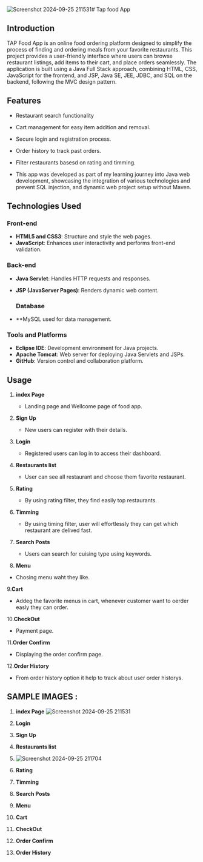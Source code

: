 ![Screenshot 2024-09-25 211531](https://github.com/user-attachments/assets/ddedbb01-4e6c-4e85-9cd5-ae1100d1b9f2)# Tap food  App

## Introduction

TAP Food App is an online food ordering platform designed to simplify the process of finding and ordering meals from your favorite restaurants. This project provides a user-friendly interface where users can browse restaurant listings, add items to their cart, and place orders seamlessly. The application is built using a Java Full Stack approach,
combining HTML, CSS, JavaScript for the frontend, and JSP, Java SE, JEE, JDBC, and SQL on the backend, following the MVC design pattern.

## Features

- Restaurant search functionality
- Cart management for easy item addition and removal.
- Secure login and registration process.
- Order history to track past orders.
- Filter restaurants basesd on rating and timming.

- This app was developed as part of my learning journey into Java web development, showcasing the integration of various technologies and
 prevent SQL injection, and dynamic web project setup without Maven.
 

## Technologies Used

### Front-end

- **HTML5 and CSS3**: Structure and style the web pages.
- **JavaScript**: Enhances user interactivity and performs front-end validation.

### Back-end

- **Java Servlet**: Handles HTTP requests and responses.
- **JSP (JavaServer Pages)**: Renders dynamic web content.

  ### Database
- **MySQL used for data management.


### Tools and Platforms

- **Eclipse IDE**: Development environment for Java projects.
- **Apache Tomcat**: Web server for deploying Java Servlets and JSPs.
- **GitHub**: Version control and collaboration platform.


## Usage

1. **index Page**
   - Landing page and Wellcome page of food app.
   
2. **Sign Up**
   - New users can register with their details.

3. **Login**
   - Registered users can log in to access their dashboard.    

4. **Restaurants list**
   - User can see all restaurant and choose them favorite restaurant.

5. **Rating**
   - By using rating filter, they find easily top restaurants.

6. **Timming**
   - By using timing filter, user will effortlessly they can get which restaurant are delived fast.

7. **Search Posts**
   - Users can search for cuising type using keywords.

8. **Menu**
  - Chosing menu waht they like.

9.**Cart**
  - Addeg the favorite menus in cart, whenever customer want to oerder easly they can order.
   
10.**CheckOut**
  - Payment page.

11.**Order Confirm**
  - Displaying the order confirm page.

12.**Order History**
   - From order history option it help to track about user order historys.

## SAMPLE IMAGES : 
1. **index Page**
  ![Screenshot 2024-09-25 211531](https://github.com/user-attachments/assets/bbb581fc-e4ee-4154-8975-bbeff2ad7257)

3. **Login**
 
2. **Sign Up**
  



  
5. **Restaurants list**
4. ![Screenshot 2024-09-25 211704](https://github.com/user-attachments/assets/165e870c-28a7-4328-9d5a-1c68d3b40ab0)

6. **Rating**
9. **Timming**
10. **Search Posts**
11. **Menu**
12. **Cart**
13. **CheckOut**
14. **Order Confirm**
15. **Order History**




























